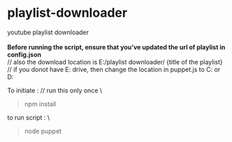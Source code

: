 # playlist-downloader
youtube playlist downloader \
\
**Before running the script, ensure that you've updated the url of playlist in config.json** \
// also the download location is E:/playlist downloader/ {title of the playlist} \
// if you donot have E: drive, then change the location in puppet.js to C: or D:

To initiate :
// run this only once \
> npm install

to run script : \
> node puppet
